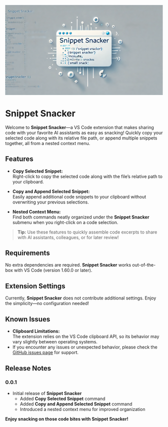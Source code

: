 ![Snippet Snacker Banner](assets/banner.webp)

# Snippet Snacker

Welcome to **Snippet Snacker**—a VS Code extension that makes sharing code with your favorite AI assistants as easy as snacking! Quickly copy your selected code along with its relative file path, or append multiple snippets together, all from a nested context menu.

## Features

- **Copy Selected Snippet:**  
  Right-click to copy the selected code along with the file’s relative path to your clipboard.

- **Copy and Append Selected Snippet:**  
  Easily append additional code snippets to your clipboard without overwriting your previous selections.

- **Nested Context Menu:**  
  Find both commands neatly organized under the **Snippet Snacker** submenu when you right-click on a code selection.

> **Tip:** Use these features to quickly assemble code excerpts to share with AI assistants, colleagues, or for later review!

## Requirements

No extra dependencies are required. **Snippet Snacker** works out-of-the-box with VS Code (version 1.60.0 or later).

## Extension Settings

Currently, **Snippet Snacker** does not contribute additional settings. Enjoy the simplicity—no configuration needed!

## Known Issues

- **Clipboard Limitations:**  
  The extension relies on the VS Code clipboard API, so its behavior may vary slightly between operating systems.
- If you encounter any issues or unexpected behavior, please check the [GitHub issues page](https://github.com/or2008/snippet-snacker/issues) for support.

## Release Notes

### 0.0.1

- Initial release of **Snippet Snacker**
  - Added **Copy Selected Snippet** command
  - Added **Copy and Append Selected Snippet** command
  - Introduced a nested context menu for improved organization

**Enjoy snacking on those code bites with Snippet Snacker!**
